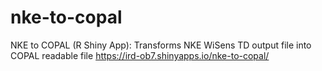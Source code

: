 # nke-to-copal
NKE to COPAL (R Shiny App): Transforms NKE WiSens TD output file into COPAL readable file
https://ird-ob7.shinyapps.io/nke-to-copal/
